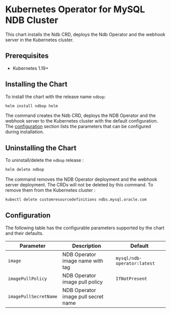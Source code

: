 # Kubernetes Operator for MySQL NDB Cluster

This chart installs the Ndb CRD, deploys the Ndb Operator and the webhook server in the Kubernetes cluster.

## Prerequisites

- Kubernetes 1.19+

## Installing the Chart

To install the chart with the release name `ndbop`:

```bash
helm install ndbop helm
```

The command creates the Ndb CRD, deploys the NDB Operator and the webhook server to the Kubernetes cluster with the default configuration. The [configuration](#configuration) section lists the parameters that can be configured during installation.

## Uninstalling the Chart

To uninstall/delete the `ndbop` release :

```bash
helm delete ndbop
```

The command removes the NDB Operator deployment and the webhook server deployment. The CRDs will not be deleted by this command. To remove them from the Kubernetes cluster :

```bash
kubectl delete customresourcedefinitions ndbs.mysql.oracle.com
```


## Configuration

The following table has the configurable parameters supported by the chart and their defaults.

| Parameter             | Description                         | Default                     |
| ----------------------| ------------------------------------| ----------------------------|
| `image`               | NDB Operator image name with tag    | `mysql/ndb-operator:latest` |
| `imagePullPolicy`     | NDB Operator image pull policy      | `IfNotPresent`              |
| `imagePullSecretName` | NDB Operator image pull secret name |                             |
